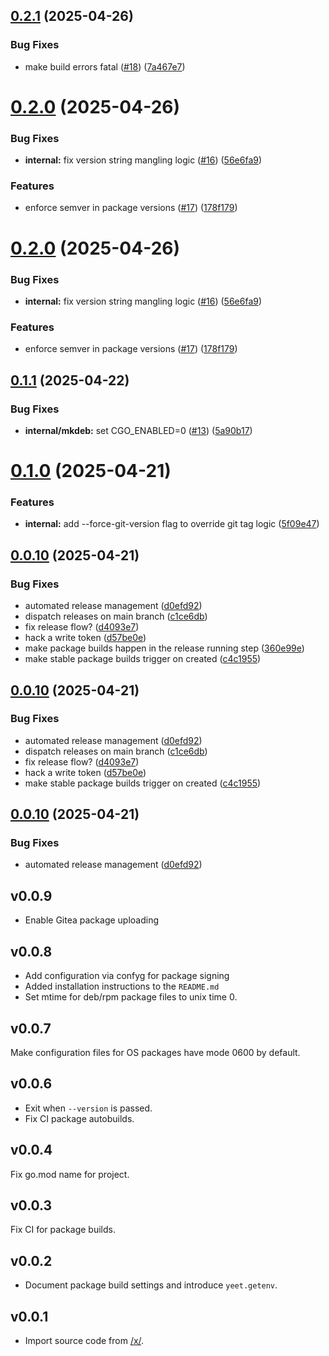 ## [0.2.1](https://github.com/TecharoHQ/yeet/compare/v0.2.0...v0.2.1) (2025-04-26)


### Bug Fixes

* make build errors fatal ([#18](https://github.com/TecharoHQ/yeet/issues/18)) ([7a467e7](https://github.com/TecharoHQ/yeet/commit/7a467e7d2b8dc4dd6eb704a9940adb1c9711859e))

# [0.2.0](https://github.com/TecharoHQ/yeet/compare/v0.1.1...v0.2.0) (2025-04-26)


### Bug Fixes

* **internal:** fix version string mangling logic ([#16](https://github.com/TecharoHQ/yeet/issues/16)) ([56e6fa9](https://github.com/TecharoHQ/yeet/commit/56e6fa973d89aa220b0a712c59a751fa8ccfa49c))


### Features

* enforce semver in package versions ([#17](https://github.com/TecharoHQ/yeet/issues/17)) ([178f179](https://github.com/TecharoHQ/yeet/commit/178f17969e17eaf26eb28b9c93a6c24600b5c98c))

# [0.2.0](https://github.com/TecharoHQ/yeet/compare/v0.1.1...v0.2.0) (2025-04-26)


### Bug Fixes

* **internal:** fix version string mangling logic ([#16](https://github.com/TecharoHQ/yeet/issues/16)) ([56e6fa9](https://github.com/TecharoHQ/yeet/commit/56e6fa973d89aa220b0a712c59a751fa8ccfa49c))


### Features

* enforce semver in package versions ([#17](https://github.com/TecharoHQ/yeet/issues/17)) ([178f179](https://github.com/TecharoHQ/yeet/commit/178f17969e17eaf26eb28b9c93a6c24600b5c98c))

## [0.1.1](https://github.com/TecharoHQ/yeet/compare/v0.1.0...v0.1.1) (2025-04-22)

### Bug Fixes

- **internal/mkdeb:** set CGO_ENABLED=0 ([#13](https://github.com/TecharoHQ/yeet/issues/13)) ([5a90b17](https://github.com/TecharoHQ/yeet/commit/5a90b1744ed47e09c6786419f5ecaf172a817606))

# [0.1.0](https://github.com/TecharoHQ/yeet/compare/v0.0.10...v0.1.0) (2025-04-21)

### Features

- **internal:** add --force-git-version flag to override git tag logic ([5f09e47](https://github.com/TecharoHQ/yeet/commit/5f09e4734b838bfcb3ffd99671f6aa280ea81e47))

## [0.0.10](https://github.com/TecharoHQ/yeet/compare/v0.0.9...v0.0.10) (2025-04-21)

### Bug Fixes

- automated release management ([d0efd92](https://github.com/TecharoHQ/yeet/commit/d0efd92f1bb77d2dc8f353dc793c8505e1ee7ddb))
- dispatch releases on main branch ([c1ce6db](https://github.com/TecharoHQ/yeet/commit/c1ce6db03f24e1a8288ae908bd276483933b4327))
- fix release flow? ([d4093e7](https://github.com/TecharoHQ/yeet/commit/d4093e77e7d122f27256b87bdc616884348d0752))
- hack a write token ([d57be0e](https://github.com/TecharoHQ/yeet/commit/d57be0e64ceb6a376578e27421881ae0d0f9e8ed))
- make package builds happen in the release running step ([360e99e](https://github.com/TecharoHQ/yeet/commit/360e99efa745639241806518805c89908e008c11))
- make stable package builds trigger on created ([c4c1955](https://github.com/TecharoHQ/yeet/commit/c4c1955db87004a5e4ab03e2452694439b17a203))

## [0.0.10](https://github.com/TecharoHQ/yeet/compare/v0.0.9...v0.0.10) (2025-04-21)

### Bug Fixes

- automated release management ([d0efd92](https://github.com/TecharoHQ/yeet/commit/d0efd92f1bb77d2dc8f353dc793c8505e1ee7ddb))
- dispatch releases on main branch ([c1ce6db](https://github.com/TecharoHQ/yeet/commit/c1ce6db03f24e1a8288ae908bd276483933b4327))
- fix release flow? ([d4093e7](https://github.com/TecharoHQ/yeet/commit/d4093e77e7d122f27256b87bdc616884348d0752))
- hack a write token ([d57be0e](https://github.com/TecharoHQ/yeet/commit/d57be0e64ceb6a376578e27421881ae0d0f9e8ed))
- make stable package builds trigger on created ([c4c1955](https://github.com/TecharoHQ/yeet/commit/c4c1955db87004a5e4ab03e2452694439b17a203))

## [0.0.10](https://github.com/TecharoHQ/yeet/compare/v0.0.9...v0.0.10) (2025-04-21)

### Bug Fixes

- automated release management ([d0efd92](https://github.com/TecharoHQ/yeet/commit/d0efd92f1bb77d2dc8f353dc793c8505e1ee7ddb))

## v0.0.9

- Enable Gitea package uploading

## v0.0.8

- Add configuration via confyg for package signing
- Added installation instructions to the `README.md`
- Set mtime for deb/rpm package files to unix time 0.

## v0.0.7

Make configuration files for OS packages have mode 0600 by default.

## v0.0.6

- Exit when `--version` is passed.
- Fix CI package autobuilds.

## v0.0.4

Fix go.mod name for project.

## v0.0.3

Fix CI for package builds.

## v0.0.2

- Document package build settings and introduce `yeet.getenv`.

## v0.0.1

- Import source code from [/x/](https://github.com/Xe/x).
